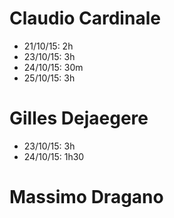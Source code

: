 # Claudio Cardinale
* 21/10/15: 2h
* 23/10/15: 3h
* 24/10/15: 30m
* 25/10/15: 3h

# Gilles Dejaegere
* 23/10/15: 3h
* 24/10/15: 1h30

# Massimo Dragano
